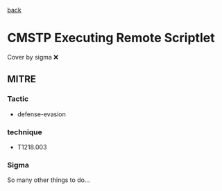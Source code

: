 [back](../index.md)
# CMSTP Executing Remote Scriptlet
Cover by sigma :x: 

## MITRE
### Tactic
  - defense-evasion

### technique
  - T1218.003

### Sigma

 So many other things to do...